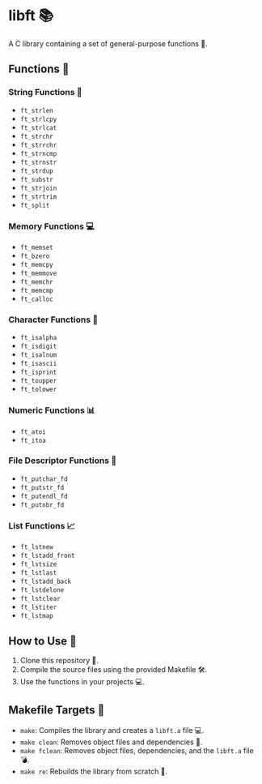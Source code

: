 **libft 📚**
================

A C library containing a set of general-purpose functions 🤖.

**Functions 📝**
------------

### String Functions 📄

* `ft_strlen`
* `ft_strlcpy`
* `ft_strlcat`
* `ft_strchr`
* `ft_strrchr`
* `ft_strncmp`
* `ft_strnstr`
* `ft_strdup`
* `ft_substr`
* `ft_strjoin`
* `ft_strtrim`
* `ft_split`

### Memory Functions 💻

* `ft_memset`
* `ft_bzero`
* `ft_memcpy`
* `ft_memmove`
* `ft_memchr`
* `ft_memcmp`
* `ft_calloc`

### Character Functions 📝

* `ft_isalpha`
* `ft_isdigit`
* `ft_isalnum`
* `ft_isascii`
* `ft_isprint`
* `ft_toupper`
* `ft_tolower`

### Numeric Functions 📊

* `ft_atoi`
* `ft_itoa`

### File Descriptor Functions 📁

* `ft_putchar_fd`
* `ft_putstr_fd`
* `ft_putendl_fd`
* `ft_putnbr_fd`

### List Functions 📈

* `ft_lstnew`
* `ft_lstadd_front`
* `ft_lstsize`
* `ft_lstlast`
* `ft_lstadd_back`
* `ft_lstdelone`
* `ft_lstclear`
* `ft_lstiter`
* `ft_lstmap`

**How to Use 🤔**
--------------

1. Clone this repository 📂.
2. Compile the source files using the provided Makefile 🛠️.
3. Use the functions in your projects 💻.

**Makefile Targets 🎯**
-------------------

* `make`: Compiles the library and creates a `libft.a` file 💻.
* `make clean`: Removes object files and dependencies 💸.
* `make fclean`: Removes object files, dependencies, and the `libft.a` file 💣.
* `make re`: Rebuilds the library from scratch 🔁.

